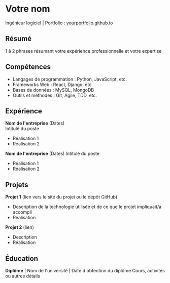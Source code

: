 # Votre nom
 Ingénieur logiciel | Portfolio : [ yourportfolio.github.io ]( https://yourportfolio.github.io ) 

## Résumé
 1 à 2 phrases résumant votre expérience professionnelle et votre expertise 

## Compétences 
- Langages de programmation : Python, JavaScript, etc. 
- Frameworks Web : React, Django, etc. 
- Bases de données : MySQL, MongoDB 
- Outils et méthodes : Git, Agile, TDD, etc. 

## Expérience 
**Nom de l'entreprise** (Dates)    
Intitulé du poste 
- Réalisation 1 
- Réalisation 2   

**Nom de l'entreprise** (Dates) 
Intitulé du poste 
- Réalisation 1 
- Réalisation 2 

## Projets 
**Projet 1** (lien vers le site du projet ou le dépôt GitHub)   
- Description de la technologie utilisée et de ce que le projet impliquait/a accompli 
- Réalisation 

**Projet 2** (lien) 
- Description 
- Réalisation 

## Éducation 
**Diplôme** | Nom de l'université | Date d'obtention du diplôme 
Cours, activités ou autres détails
